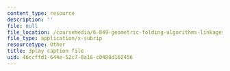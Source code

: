 ```yaml
---
content_type: resource
description: ''
file: null
file_location: /coursemedia/6-849-geometric-folding-algorithms-linkages-origami-polyhedra-fall-2012/46ccffd1644e52c78a16c0488d162456_PHy7iaX7rJU.vtt
file_type: application/x-subrip
resourcetype: Other
title: 3play caption file
uid: 46ccffd1-644e-52c7-8a16-c0488d162456
---
```

